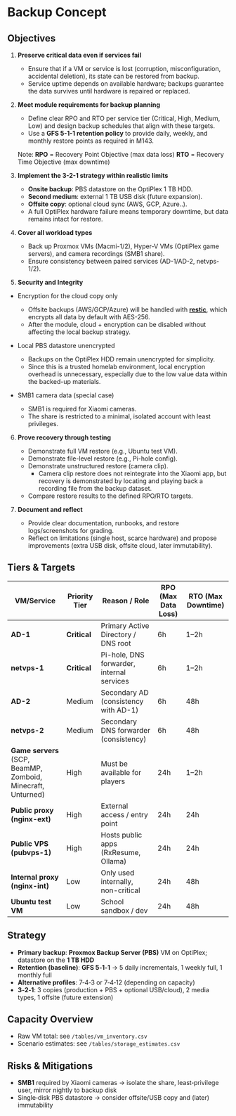 # Backup Concept

## Objectives

1. **Preserve critical data even if services fail**

   * Ensure that if a VM or service is lost (corruption, misconfiguration, accidental deletion), its state can be restored from backup.
   * Service uptime depends on available hardware; backups guarantee the data survives until hardware is repaired or replaced.

2. **Meet module requirements for backup planning**

   * Define clear RPO and RTO per service tier (Critical, High, Medium, Low) and design backup schedules that align with these targets.
   * Use a **GFS 5-1-1 retention policy** to provide daily, weekly, and monthly restore points as required in M143.

    Note: **RPO** = Recovery Point Objective (max data loss)
          **RTO** = Recovery Time Objective (max downtime)


3. **Implement the 3-2-1 strategy within realistic limits**

   * **Onsite backup**: PBS datastore on the OptiPlex 1 TB HDD.
   * **Second medium**: external 1 TB USB disk (future expansion).
   * **Offsite copy**: optional cloud sync (AWS, GCP, Azure..).
   * A full OptiPlex hardware failure means temporary downtime, but data remains intact for restore.

4. **Cover all workload types**

   * Back up Proxmox VMs (Macmi-1/2), Hyper-V VMs (OptiPlex game servers), and camera recordings (SMB1 share).
   * Ensure consistency between paired services (AD-1/AD-2, netvps-1/2).

5. **Security and Integrity**

* Encryption for the cloud copy only

  * Offsite backups (AWS/GCP/Azure) will be handled with [**restic**](https://github.com/restic/restic), which encrypts all data by default with AES-256.
  * After the module, cloud + encryption can be disabled without affecting the local backup strategy.

* Local PBS datastore unencrypted

  * Backups on the OptiPlex HDD remain unencrypted for simplicity.
  * Since this is a trusted homelab environment, local encryption overhead is unnecessary, especially due to the low value data within the backed-up materials.

* SMB1 camera data (special case)

  * SMB1 is required for Xiaomi cameras.
  * The share is restricted to a minimal, isolated account with least privileges.

6. **Prove recovery through testing**

   * Demonstrate full VM restore (e.g., Ubuntu test VM).
   * Demonstrate file-level restore (e.g., Pi-hole config).
   * Demonstrate unstructured restore (camera clip).
     * Camera clip restore does not reintegrate into the Xiaomi app, but recovery is demonstrated by locating and playing back a recording file from the backup dataset.
   * Compare restore results to the defined RPO/RTO targets.

7. **Document and reflect**

   * Provide clear documentation, runbooks, and restore logs/screenshots for grading.
   * Reflect on limitations (single host, scarce hardware) and propose improvements (extra USB disk, offsite cloud, later immutability).

## Tiers & Targets

| VM/Service                                                   | Priority Tier | Reason / Role                             | RPO (Max Data Loss) | RTO (Max Downtime) |
| ------------------------------------------------------------ | ------------- | ----------------------------------------- | ------------------- | ------------------ |
| **AD-1**                                                     | **Critical**  | Primary Active Directory / DNS root       | 6h                  | 1–2h               |
| **netvps-1**                                                 | **Critical**  | Pi-hole, DNS forwarder, internal services | 6h                  | 1–2h               |
| **AD-2**                                                     | Medium        | Secondary AD (consistency with AD-1)      | 6h                  | 48h                |
| **netvps-2**                                                 | Medium        | Secondary DNS forwarder (consistency)     | 6h                  | 48h                |
| **Game servers** (SCP, BeamMP, Zomboid, Minecraft, Unturned) | High          | Must be available for players             | 24h                 | 1–2h               |
| **Public proxy (nginx-ext)**                                 | High          | External access / entry point             | 24h                 | 24h                |
| **Public VPS (pubvps-1)**                                    | High          | Hosts public apps (RxResume, Ollama)      | 24h                 | 24h                |
| **Internal proxy (nginx-int)**                               | Low           | Only used internally, non-critical        | 24h                 | 48h                |
| **Ubuntu test VM**                                           | Low           | School sandbox / dev                      | 24h                 | 48h                |


## Strategy
- **Primary backup**: **Proxmox Backup Server (PBS)** VM on OptiPlex; datastore on the **1 TB HDD**
- **Retention (baseline)**: **GFS 5‑1‑1** → 5 daily incrementals, 1 weekly full, 1 monthly full
- **Alternative profiles**: 7‑4‑3 or 7‑4‑12 (depending on capacity)
- **3‑2‑1**: 3 copies (production + PBS + optional USB/cloud), 2 media types, 1 offsite (future extension)

## Capacity Overview
- Raw VM total: see `/tables/vm_inventory.csv`
- Scenario estimates: see `/tables/storage_estimates.csv`

## Risks & Mitigations
- **SMB1** required by Xiaomi cameras → isolate the share, least‑privilege user, mirror nightly to backup disk
- Single‑disk PBS datastore → consider offsite/USB copy and (later) immutability
